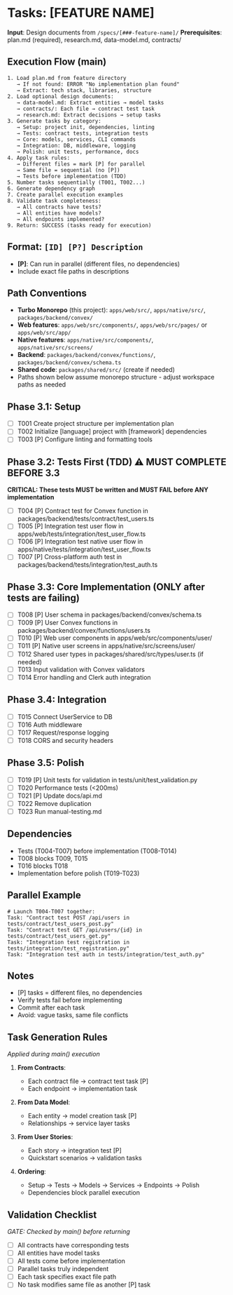 # Tasks: [FEATURE NAME]

**Input**: Design documents from `/specs/[###-feature-name]/`
**Prerequisites**: plan.md (required), research.md, data-model.md, contracts/

## Execution Flow (main)

```
1. Load plan.md from feature directory
   → If not found: ERROR "No implementation plan found"
   → Extract: tech stack, libraries, structure
2. Load optional design documents:
   → data-model.md: Extract entities → model tasks
   → contracts/: Each file → contract test task
   → research.md: Extract decisions → setup tasks
3. Generate tasks by category:
   → Setup: project init, dependencies, linting
   → Tests: contract tests, integration tests
   → Core: models, services, CLI commands
   → Integration: DB, middleware, logging
   → Polish: unit tests, performance, docs
4. Apply task rules:
   → Different files = mark [P] for parallel
   → Same file = sequential (no [P])
   → Tests before implementation (TDD)
5. Number tasks sequentially (T001, T002...)
6. Generate dependency graph
7. Create parallel execution examples
8. Validate task completeness:
   → All contracts have tests?
   → All entities have models?
   → All endpoints implemented?
9. Return: SUCCESS (tasks ready for execution)
```

## Format: `[ID] [P?] Description`

- **[P]**: Can run in parallel (different files, no dependencies)
- Include exact file paths in descriptions

## Path Conventions

- **Turbo Monorepo** (this project): `apps/web/src/`, `apps/native/src/`, `packages/backend/convex/`
- **Web features**: `apps/web/src/components/`, `apps/web/src/pages/` or `apps/web/src/app/`
- **Native features**: `apps/native/src/components/`, `apps/native/src/screens/`
- **Backend**: `packages/backend/convex/functions/`, `packages/backend/convex/schema.ts`
- **Shared code**: `packages/shared/src/` (create if needed)
- Paths shown below assume monorepo structure - adjust workspace paths as needed

## Phase 3.1: Setup

- [ ] T001 Create project structure per implementation plan
- [ ] T002 Initialize [language] project with [framework] dependencies
- [ ] T003 [P] Configure linting and formatting tools

## Phase 3.2: Tests First (TDD) ⚠️ MUST COMPLETE BEFORE 3.3

**CRITICAL: These tests MUST be written and MUST FAIL before ANY implementation**

- [ ] T004 [P] Contract test for Convex function in packages/backend/tests/contract/test_users.ts
- [ ] T005 [P] Integration test user flow in apps/web/tests/integration/test_user_flow.ts
- [ ] T006 [P] Integration test native user flow in apps/native/tests/integration/test_user_flow.ts
- [ ] T007 [P] Cross-platform auth test in packages/backend/tests/integration/test_auth.ts

## Phase 3.3: Core Implementation (ONLY after tests are failing)

- [ ] T008 [P] User schema in packages/backend/convex/schema.ts
- [ ] T009 [P] User Convex functions in packages/backend/convex/functions/users.ts
- [ ] T010 [P] Web user components in apps/web/src/components/user/
- [ ] T011 [P] Native user screens in apps/native/src/screens/user/
- [ ] T012 Shared user types in packages/shared/src/types/user.ts (if needed)
- [ ] T013 Input validation with Convex validators
- [ ] T014 Error handling and Clerk auth integration

## Phase 3.4: Integration

- [ ] T015 Connect UserService to DB
- [ ] T016 Auth middleware
- [ ] T017 Request/response logging
- [ ] T018 CORS and security headers

## Phase 3.5: Polish

- [ ] T019 [P] Unit tests for validation in tests/unit/test_validation.py
- [ ] T020 Performance tests (<200ms)
- [ ] T021 [P] Update docs/api.md
- [ ] T022 Remove duplication
- [ ] T023 Run manual-testing.md

## Dependencies

- Tests (T004-T007) before implementation (T008-T014)
- T008 blocks T009, T015
- T016 blocks T018
- Implementation before polish (T019-T023)

## Parallel Example

```
# Launch T004-T007 together:
Task: "Contract test POST /api/users in tests/contract/test_users_post.py"
Task: "Contract test GET /api/users/{id} in tests/contract/test_users_get.py"
Task: "Integration test registration in tests/integration/test_registration.py"
Task: "Integration test auth in tests/integration/test_auth.py"
```

## Notes

- [P] tasks = different files, no dependencies
- Verify tests fail before implementing
- Commit after each task
- Avoid: vague tasks, same file conflicts

## Task Generation Rules

_Applied during main() execution_

1. **From Contracts**:
   - Each contract file → contract test task [P]
   - Each endpoint → implementation task
2. **From Data Model**:
   - Each entity → model creation task [P]
   - Relationships → service layer tasks
3. **From User Stories**:

   - Each story → integration test [P]
   - Quickstart scenarios → validation tasks

4. **Ordering**:
   - Setup → Tests → Models → Services → Endpoints → Polish
   - Dependencies block parallel execution

## Validation Checklist

_GATE: Checked by main() before returning_

- [ ] All contracts have corresponding tests
- [ ] All entities have model tasks
- [ ] All tests come before implementation
- [ ] Parallel tasks truly independent
- [ ] Each task specifies exact file path
- [ ] No task modifies same file as another [P] task
